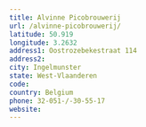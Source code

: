 ```yaml
---
title: Alvinne Picobrouwerij
url: /alvinne-picobrouwerij/
latitude: 50.919
longitude: 3.2632
address1: Oostrozebekestraat 114
address2: 
city: Ingelmunster
state: West-Vlaanderen
code: 
country: Belgium
phone: 32-051-/-30-55-17
website: 
---
```


